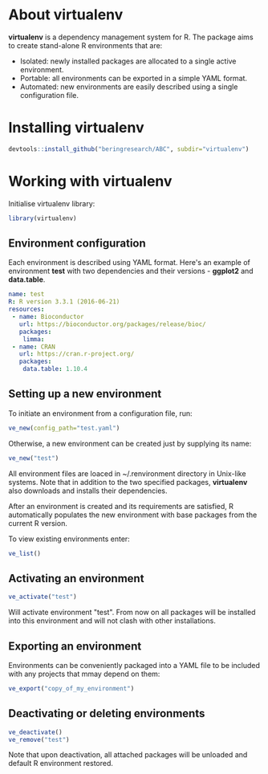 # About virtualenv
__virtualenv__ is a dependency management system for R. The package aims to create stand-alone R environments that are:

* Isolated: newly installed packages are allocated to a single active environment.
* Portable: all environments can be exported in a simple YAML format.
* Automated: new environments are easily described using a single configuration file.

# Installing virtualenv

```r
devtools::install_github("beringresearch/ABC", subdir="virtualenv")
```

# Working with virtualenv

Initialise virtualenv library:

```r
library(virtualenv)
```

## Environment configuration

Each environment is described using YAML format. Here's an example of environment **test** with two dependencies and their versions - **ggplot2** and **data.table**.

```yaml
name: test
R: R version 3.3.1 (2016-06-21)
resources:
 - name: Bioconductor
   url: https://bioconductor.org/packages/release/bioc/ 
   packages:
    limma:
 - name: CRAN
   url: https://cran.r-project.org/
   packages:
    data.table: 1.10.4
```

## Setting up a new environment
To initiate an environment from a configuration file, run:

```r
ve_new(config_path="test.yaml")
```

Otherwise, a new environment can be created just by supplying its name:

```r
ve_new("test")
```

All environment files are loaced in ~/.renvironment directory in Unix-like systems. Note that in addition to the two specified packages, __virtualenv__ also downloads and installs their dependencies.

After an environment is created and its requirements are satisfied, R automatically populates the new environment with base packages from the current R version.

To view existing environments enter:

```r
ve_list()
```

## Activating an environment

```r
ve_activate("test")
```

Will activate environment "test". From now on all packages will be installed into this environment and will not clash with other installations.

## Exporting an environment

Environments can be conveniently packaged into a YAML file to be included with any projects that mmay depend on them:

```r
ve_export("copy_of_my_environment")
```

## Deactivating or deleting environments

```r
ve_deactivate()
ve_remove("test")
```

Note that upon deactivation, all attached packages will be unloaded and default R environment restored.
